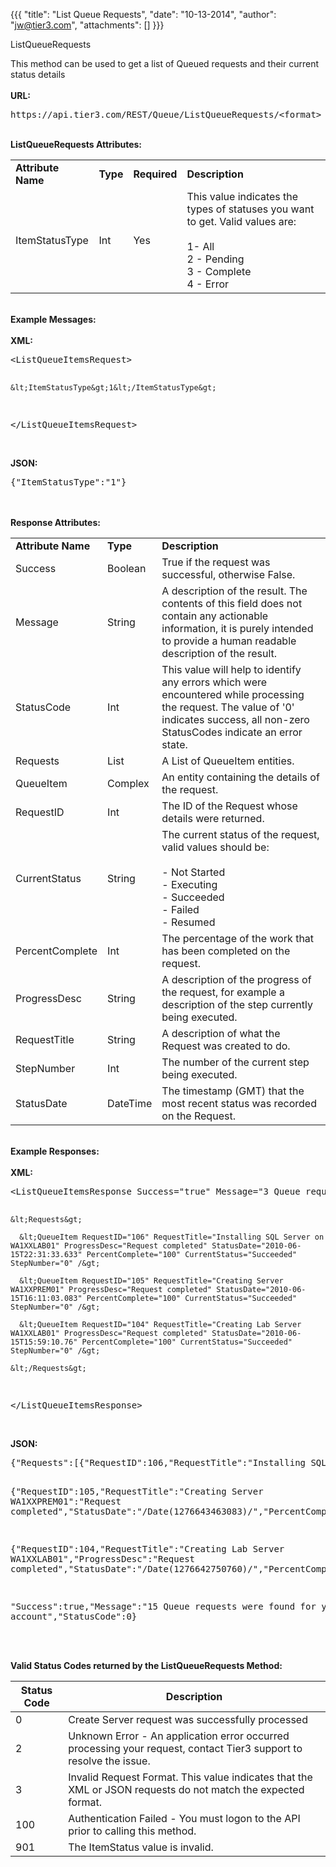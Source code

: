 {{{
  "title": "List Queue Requests",
  "date": "10-13-2014",
  "author": "jw@tier3.com",
  "attachments": []
}}}

ListQueueRequests
<p>This method can be used to get a list of Queued requests and their current status details
  <br />
  <br /><strong>URL:</strong>
</p>
<pre>https://api.tier3.com/REST/Queue/ListQueueRequests/&lt;format&gt;</pre>
<p>
  <br /><strong>ListQueueRequests Attributes:</strong>
</p>
<table>
  <tbody>
    <tr>
      <td><strong>Attribute Name</strong>
      </td>
      <td><strong>Type</strong>
      </td>
      <td><strong>Required</strong>
      </td>
      <td><strong>Description</strong>
      </td>
    </tr>
    <tr>
      <td>ItemStatusType</td>
      <td>Int</td>
      <td>Yes</td>
      <td>This value indicates the types of statuses you want to get. Valid values are:&nbsp;
        <br />
        <br />1- All
        <br />2 - Pending
        <br />3 - Complete
        <br />4 - Error</td>
    </tr>
  </tbody>
</table>
<p>
  <br /><strong>Example Messages:</strong>
  <br />
  <br /><strong>XML:</strong>
</p>
<pre>&lt;ListQueueItemsRequest&gt;

    &lt;ItemStatusType&gt;1&lt;/ItemStatusType&gt;

&lt;/ListQueueItemsRequest&gt;</pre>
<p>
  <br /><strong>JSON:</strong>
</p>
<pre>{"ItemStatusType":"1"}</pre>
<p>
  <br />
  <br /><strong>Response Attributes:</strong>
</p>
<table>
  <tbody>
    <tr>
      <td><strong>Attribute Name</strong>
      </td>
      <td><strong>Type</strong>
      </td>
      <td><strong>Description</strong>
      </td>
    </tr>
    <tr>
      <td>Success</td>
      <td>Boolean</td>
      <td>True if the request was successful, otherwise False.</td>
    </tr>
    <tr>
      <td>Message</td>
      <td>String</td>
      <td>A description of the result. The contents of this field does not contain any actionable information, it is purely intended to provide a human readable description of the result.</td>
    </tr>
    <tr>
      <td>StatusCode</td>
      <td>Int</td>
      <td>This value will help to identify any errors which were encountered while processing the request. The value of '0' indicates success, all non-zero StatusCodes indicate an error state.</td>
    </tr>
    <tr>
      <td>Requests</td>
      <td>List</td>
      <td>A List of QueueItem entities.</td>
    </tr>
    <tr>
      <td>QueueItem</td>
      <td>Complex</td>
      <td>An entity containing the details of the request.</td>
    </tr>
    <tr>
      <td>RequestID</td>
      <td>Int</td>
      <td>The ID of the Request whose details were returned.</td>
    </tr>
    <tr>
      <td>CurrentStatus</td>
      <td>String</td>
      <td>The current status of the request, valid values should be:&nbsp;
        <br />
        <br />- Not Started&nbsp;
        <br />- Executing&nbsp;
        <br />- Succeeded&nbsp;
        <br />- Failed&nbsp;
        <br />- Resumed</td>
    </tr>
    <tr>
      <td>PercentComplete</td>
      <td>Int</td>
      <td>The percentage of the work that has been completed on the request.</td>
    </tr>
    <tr>
      <td>ProgressDesc</td>
      <td>String</td>
      <td>A description of the progress of the request, for example a description of the step currently being executed.</td>
    </tr>
    <tr>
      <td>RequestTitle</td>
      <td>String</td>
      <td>A description of what the Request was created to do.</td>
    </tr>
    <tr>
      <td>StepNumber</td>
      <td>Int</td>
      <td>The number of the current step being executed.</td>
    </tr>
    <tr>
      <td>StatusDate</td>
      <td>DateTime</td>
      <td>The timestamp (GMT) that the most recent status was recorded on the Request.</td>
    </tr>
  </tbody>
</table>
<p>
  <br /><strong>Example Responses:</strong>
  <br />
  <br /><strong>XML:</strong>
</p>
<pre>&lt;ListQueueItemsResponse Success="true" Message="3 Queue requests were found for your account" StatusCode="0"&gt;

    &lt;Requests&gt;

      &lt;QueueItem RequestID="106" RequestTitle="Installing SQL Server on WA1XXLAB01" ProgressDesc="Request completed" StatusDate="2010-06-15T22:31:33.633" PercentComplete="100" CurrentStatus="Succeeded" StepNumber="0" /&gt;

      &lt;QueueItem RequestID="105" RequestTitle="Creating Server WA1XXPREM01" ProgressDesc="Request completed" StatusDate="2010-06-15T16:11:03.083" PercentComplete="100" CurrentStatus="Succeeded" StepNumber="0" /&gt;

      &lt;QueueItem RequestID="104" RequestTitle="Creating Lab Server WA1XXLAB01" ProgressDesc="Request completed" StatusDate="2010-06-15T15:59:10.76" PercentComplete="100" CurrentStatus="Succeeded" StepNumber="0" /&gt;

    &lt;/Requests&gt;

  &lt;/ListQueueItemsResponse&gt;</pre>
<p>
  <br /><strong>JSON:</strong>
</p>
<pre>{"Requests":[{"RequestID":106,"RequestTitle":"Installing SQL Server on WA1XXLAB01","ProgressDesc":"Request completed","StatusDate":"\/Date(1276666293633)\/","PercentComplete":100,"CurrentStatus":"Succeeded","StepNumber":0},

  {"RequestID":105,"RequestTitle":"Creating Server WA1XXPREM01":"Request completed","StatusDate":"\/Date(1276643463083)\/","PercentComplete":100,"CurrentStatus":"Succeeded","StepNumber":0},

  {"RequestID":104,"RequestTitle":"Creating Lab Server WA1XXLAB01","ProgressDesc":"Request completed","StatusDate":"\/Date(1276642750760)\/","PercentComplete":100,"CurrentStatus":"Succeeded","StepNumber":0}],

  "Success":true,"Message":"15 Queue requests were found for your account","StatusCode":0}</pre>
<p>
  <br />
  <br /><strong>Valid Status Codes returned by the ListQueueRequests Method:</strong>
</p>
<table>
  <thead>
  <tr>
    <th>Status Code</th>
    <th>Description</th>
  </tr>
</thead>
<tbody>
    <tr>
      <td>0</td>
      <td>Create Server request was successfully processed</td>
    </tr>
    <tr>
      <td>2</td>
      <td>Unknown Error - An application error occurred processing your request, contact Tier3 support to resolve the issue.</td>
    </tr>
    <tr>
      <td>3</td>
      <td>Invalid Request Format. This value indicates that the XML or JSON requests do not match the expected format.</td>
    </tr>
    <tr>
      <td>100</td>
      <td>Authentication Failed - You must logon to the API prior to calling this method.</td>
    </tr>
    <tr>
      <td>901</td>
      <td>The ItemStatus value is invalid.</td>
    </tr>
  </tbody>
</table>